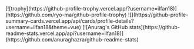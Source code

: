 <div></div>
[![trophy](https://github-profile-trophy.vercel.app/?username=ilfan18)](https://github.com/ryo-ma/github-profile-trophy)
![](https://github-profile-summary-cards.vercel.app/api/cards/profile-details?username=ilfan18&theme=vue)
[![Anurag's GitHub stats](https://github-readme-stats.vercel.app/api?username=ilfan18)](https://github.com/anuraghazra/github-readme-stats)

